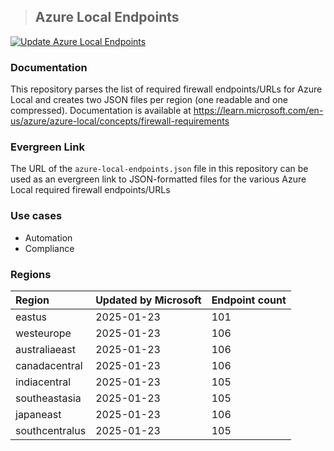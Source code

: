 > ## Azure Local Endpoints
[![Update Azure Local Endpoints](https://github.com/erikgraa/azure-local-endpoints/actions/workflows/update.yml/badge.svg)](https://github.com/erikgraa/azure-local-endpoints/actions/workflows/update.yml)
### Documentation
This repository parses the list of required firewall endpoints/URLs for Azure Local and creates two JSON files per region (one readable and one compressed).
Documentation is available at https://learn.microsoft.com/en-us/azure/azure-local/concepts/firewall-requirements
### Evergreen Link
The URL of the `azure-local-endpoints.json` file in this repository can be used as an evergreen link to JSON-formatted files for the various Azure Local required firewall endpoints/URLs
### Use cases
+ Automation
+ Compliance
### Regions
|Region|Updated by Microsoft|Endpoint count
| :--- | --- | --- |
eastus|2025-01-23|101
westeurope|2025-01-23|106
australiaeast|2025-01-23|106
canadacentral|2025-01-23|106
indiacentral|2025-01-23|105
southeastasia|2025-01-23|105
japaneast|2025-01-23|106
southcentralus|2025-01-23|105
